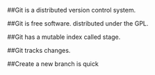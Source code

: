 
##Git is a distributed version control system.

##Git is free software. distributed under the GPL.

##Git has a mutable index called stage.

##Git tracks changes.

##Create a new branch is quick

